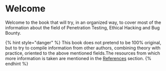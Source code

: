 # Welcome

Welcome to the book that will try, in an organized way, to cover most of the information about the field of Penetration Testing, Ethical Hacking and Bug Bounty.

{% hint style="danger" %}
This book does not pretend to be 100% original, but to try to compile information from other authors, combining theory with practice, oriented to the above mentioned fields.The resources from which more information is taken are mentioned in the [References](references.md) section.
{% endhint %}

